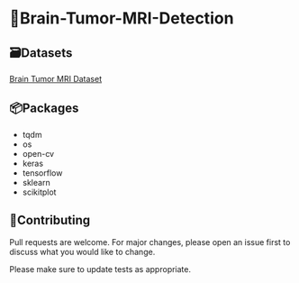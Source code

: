 # 🧠Brain-Tumor-MRI-Detection

## 🗃️Datasets

[Brain Tumor MRI Dataset](https://www.kaggle.com/datasets/masoudnickparvar/brain-tumor-mri-dataset)

## 📦Packages

- tqdm
- os
- open-cv
- keras
- tensorflow
- sklearn
- scikitplot

## 👋Contributing

Pull requests are welcome. For major changes, please open an issue first
to discuss what you would like to change.

Please make sure to update tests as appropriate.



